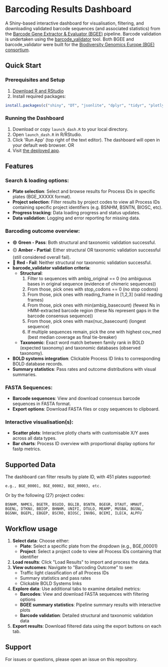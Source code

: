 # Barcoding Results Dashboard
A Shiny-based interactive dashboard for visualisation, filtering, and downloading validated barcode sequences (and associated statistics) from the [Barcode Gene Extractor & Evaluator (BGEE)](https://github.com/bge-barcoding/BGEE) pipeline. Barcode validation is undertaken using the [barcode_validator](https://github.com/naturalis/barcode_validator/tree/main) tool. Both BGEE and barcode_validator were built for the [Biodiversity Genomics Europe (BGE) consortium](https://biodiversitygenomics.eu/).


## Quick Start
### Prerequisites and Setup
1. [Download R and RStudio](https://posit.co/download/rstudio-desktop/)
2. Install required packages:
```r
install.packages(c("shiny", "DT", "jsonlite", "dplyr", "tidyr", "plotly", "shinyjs"))
```
### Running the Dashboard
1. Download or copy `launch_dash.R` to your local directory.
2. Open `launch_dash.R` in R/RStudio.
3. Click 'Run App' (top right of the text editor). The dashboard will open in your default web browser.
OR
1. Visit [the deployed app](https://schistodan.shinyapps.io/barcoding-dashboard/).


## Features
### Search & loading options:
- **Plate selection**: Select and browse results for Process IDs in specific plates (BGE_XXXXX format).
- **Project selection**: Filter results by project codes to view all Process IDs containing specific project identifiers (e.g. BSNHM, BSNTN, BIOSC, etc).
- **Progress tracking**: Data loading progress and status updates.
- **Data validation**: Logging and error reporting for missing data.

### Barcoding outcome overview:
- 🟢 **Green - Pass**: Both structural and taxonomic validation successful.
- 🟡 **Amber - Partial**: Either structural OR taxonomic validation successful (still considered overall fail).
- 🔴 **Red - Fail**: Neither structural nor taxonomic validation successful.
- **barcode_validator validation criteria**:
  - **Structural**:
	1. Filter to sequences with ambig_original == 0 (no ambiguous bases in original sequence (evidence of chimeric sequences))
	2. From those, pick ones with stop_codons == 0 (no stop codons)
	3. From those, pick ones with reading_frame in [1,2,3] (valid reading frames)
	4. From those, pick ones with min(ambig_basecount) (fewest Ns in HMM-extracted barcode region (these Ns represent gaps in the barcode consensus sequence))
	5. From those, pick ones with max(nuc_basecount) (longest sequence)
	6. If multiple sequences remain, pick the one with highest cov_med (best median coverage as final tie-breaker)
  - **Taxonomic**: Exact word match between family rank in BOLD (expected taxonomy) and taxonomic databases (observed taxonomy).
- **BOLD systems integration**: Clickable Process ID links to corresponding BOLD database records.
- **Summary statistics**: Pass rates and outcome distributions with visual summaries.

### FASTA Sequences:
- **Barcode sequences**: View and download consensus barcode sequences in FASTA format.
- **Export options**: Download FASTA files or copy sequences to clipboard.

### Interactive visualisation(s):
- **Scatter plots**: Interactive plotly charts with customisable X/Y axes across all data types.
- **Bar charts**: Process ID overview with proportional display options for fastp metrics.

## Supported Data
The dashboard can filter results by plate ID, with 451 plates supported:
```
e.g., BGE_00001, BGE_00002, BGE_00003, etc.
```
Or by the following (27) project codes:
```
BSNHM, NHMCG, BGETR, BSUIO, BGLIB, BSNTN, BGEGR, DTAUT, HMAUT, 
BGENL, DTKNU, BBIOP, BHNHM, UNIFI, DTULO, MEAMP, MUSBA, BGSNL, 
BGSNH, BGEPL, EBGEP, BSCRO, BIOSC, INVBG, BCEMI, ILECA, ALPFU
```

## Workflow usage 
1. **Select data**: Choose either:
   - **Plate**: Select a specific plate from the dropdown (e.g., BGE_00001)
   - **Project**: Select a project code to view all Process IDs containing that identifier
2. **Load results**: Click "Load Results" to import and process the data.
3. **View outcomes**: Navigate to "Barcoding Outcome" to see:
   - Traffic light classification of all Process IDs
   - Summary statistics and pass rates
   - Clickable BOLD Systems links
4. **Explore data**: Use additional tabs to examine detailed metrics:
   - **Barcodes**: View and download FASTA sequences with filtering options
   - **BGEE summary statistics**: Pipeline summary results with interactive plots
   - **Barcode validation**: Detailed structural and taxonomic validation data
5. **Export results**: Download filtered data using the export buttons on each tab.

## Support
For issues or questions, please open an issue on this repository.
